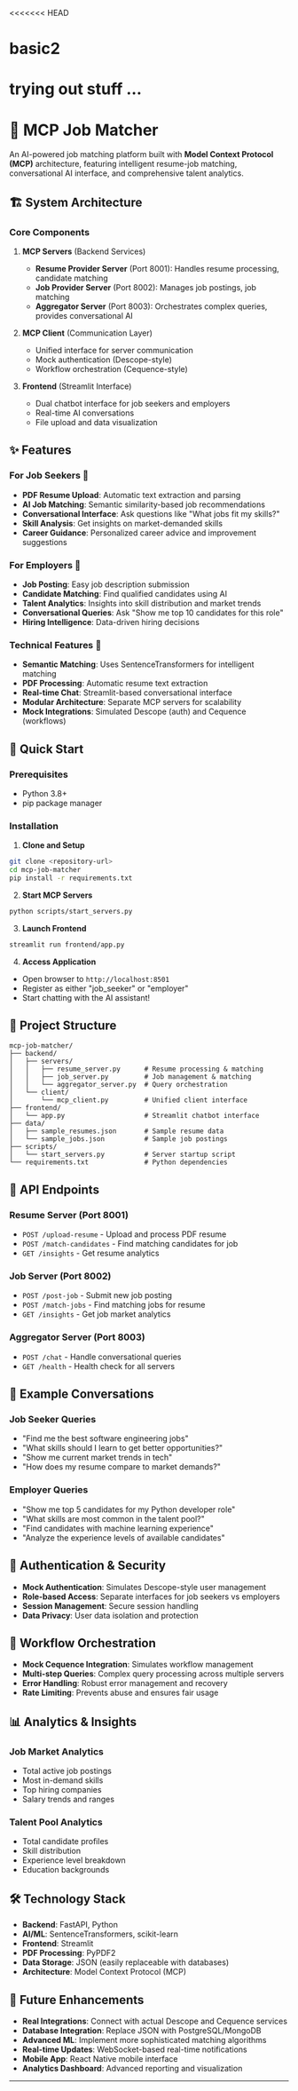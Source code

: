 <<<<<<< HEAD
# basic2
trying out stuff ...
=======
# 🤖 MCP Job Matcher

An AI-powered job matching platform built with **Model Context Protocol (MCP)** architecture, featuring intelligent resume-job matching, conversational AI interface, and comprehensive talent analytics.

## 🏗️ System Architecture

### Core Components

1. **MCP Servers** (Backend Services)
   - **Resume Provider Server** (Port 8001): Handles resume processing, candidate matching
   - **Job Provider Server** (Port 8002): Manages job postings, job matching
   - **Aggregator Server** (Port 8003): Orchestrates complex queries, provides conversational AI

2. **MCP Client** (Communication Layer)
   - Unified interface for server communication
   - Mock authentication (Descope-style)
   - Workflow orchestration (Cequence-style)

3. **Frontend** (Streamlit Interface)
   - Dual chatbot interface for job seekers and employers
   - Real-time AI conversations
   - File upload and data visualization

## ✨ Features

### For Job Seekers 🎯
- **PDF Resume Upload**: Automatic text extraction and parsing
- **AI Job Matching**: Semantic similarity-based job recommendations
- **Conversational Interface**: Ask questions like "What jobs fit my skills?"
- **Skill Analysis**: Get insights on market-demanded skills
- **Career Guidance**: Personalized career advice and improvement suggestions

### For Employers 🏢
- **Job Posting**: Easy job description submission
- **Candidate Matching**: Find qualified candidates using AI
- **Talent Analytics**: Insights into skill distribution and market trends
- **Conversational Queries**: Ask "Show me top 10 candidates for this role"
- **Hiring Intelligence**: Data-driven hiring decisions

### Technical Features 🔧
- **Semantic Matching**: Uses SentenceTransformers for intelligent matching
- **PDF Processing**: Automatic resume text extraction
- **Real-time Chat**: Streamlit-based conversational interface
- **Modular Architecture**: Separate MCP servers for scalability
- **Mock Integrations**: Simulated Descope (auth) and Cequence (workflows)

## 🚀 Quick Start

### Prerequisites
- Python 3.8+
- pip package manager

### Installation

1. **Clone and Setup**
```bash
git clone <repository-url>
cd mcp-job-matcher
pip install -r requirements.txt
```

2. **Start MCP Servers**
```bash
python scripts/start_servers.py
```

3. **Launch Frontend**
```bash
streamlit run frontend/app.py
```

4. **Access Application**
- Open browser to `http://localhost:8501`
- Register as either "job_seeker" or "employer"
- Start chatting with the AI assistant!

## 📂 Project Structure

```
mcp-job-matcher/
├── backend/
│   ├── servers/
│   │   ├── resume_server.py      # Resume processing & matching
│   │   ├── job_server.py         # Job management & matching
│   │   └── aggregator_server.py  # Query orchestration
│   └── client/
│       └── mcp_client.py         # Unified client interface
├── frontend/
│   └── app.py                    # Streamlit chatbot interface
├── data/
│   ├── sample_resumes.json       # Sample resume data
│   └── sample_jobs.json          # Sample job postings
├── scripts/
│   └── start_servers.py          # Server startup script
└── requirements.txt              # Python dependencies
```

## 🔧 API Endpoints

### Resume Server (Port 8001)
- `POST /upload-resume` - Upload and process PDF resume
- `POST /match-candidates` - Find matching candidates for job
- `GET /insights` - Get resume analytics

### Job Server (Port 8002)
- `POST /post-job` - Submit new job posting
- `POST /match-jobs` - Find matching jobs for resume
- `GET /insights` - Get job market analytics

### Aggregator Server (Port 8003)
- `POST /chat` - Handle conversational queries
- `GET /health` - Health check for all servers

## 💬 Example Conversations

### Job Seeker Queries
- "Find me the best software engineering jobs"
- "What skills should I learn to get better opportunities?"
- "Show me current market trends in tech"
- "How does my resume compare to market demands?"

### Employer Queries
- "Show me top 5 candidates for my Python developer role"
- "What skills are most common in the talent pool?"
- "Find candidates with machine learning experience"
- "Analyze the experience levels of available candidates"

## 🔐 Authentication & Security

- **Mock Authentication**: Simulates Descope-style user management
- **Role-based Access**: Separate interfaces for job seekers vs employers
- **Session Management**: Secure session handling
- **Data Privacy**: User data isolation and protection

## 🔄 Workflow Orchestration

- **Mock Cequence Integration**: Simulates workflow management
- **Multi-step Queries**: Complex query processing across multiple servers
- **Error Handling**: Robust error management and recovery
- **Rate Limiting**: Prevents abuse and ensures fair usage

## 📊 Analytics & Insights

### Job Market Analytics
- Total active job postings
- Most in-demand skills
- Top hiring companies
- Salary trends and ranges

### Talent Pool Analytics
- Total candidate profiles
- Skill distribution
- Experience level breakdown
- Education backgrounds

## 🛠️ Technology Stack

- **Backend**: FastAPI, Python
- **AI/ML**: SentenceTransformers, scikit-learn
- **Frontend**: Streamlit
- **PDF Processing**: PyPDF2
- **Data Storage**: JSON (easily replaceable with databases)
- **Architecture**: Model Context Protocol (MCP)

## 🔮 Future Enhancements

- **Real Integrations**: Connect with actual Descope and Cequence services
- **Database Integration**: Replace JSON with PostgreSQL/MongoDB
- **Advanced ML**: Implement more sophisticated matching algorithms
- **Real-time Updates**: WebSocket-based real-time notifications
- **Mobile App**: React Native mobile interface
- **Analytics Dashboard**: Advanced reporting and visualization




---
